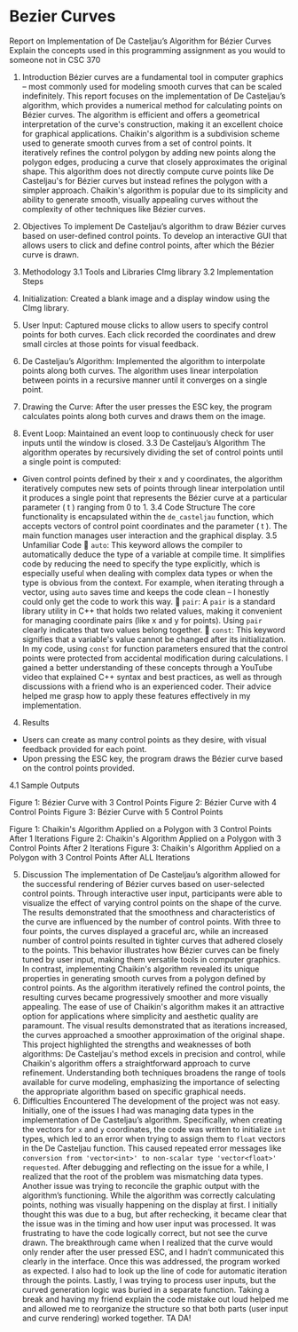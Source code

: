 # Bezier Curves
Report on Implementation of De Casteljau’s Algorithm for Bézier Curves
Explain the concepts used in this programming assignment as you would to someone not in CSC 370

1. Introduction
Bézier curves are a fundamental tool in computer graphics – most commonly used for modeling smooth curves that can be scaled indefinitely. This report focuses on the implementation of De Casteljau’s algorithm, which provides a numerical method for calculating points on Bézier curves. The algorithm is efficient and offers a geometrical interpretation of the curve's construction, making it an excellent choice for graphical applications.
Chaikin's algorithm is a subdivision scheme used to generate smooth curves from a set of control points. It iteratively refines the control polygon by adding new points along the polygon edges, producing a curve that closely approximates the original shape. This algorithm does not directly compute curve points like De Casteljau's for Bézier curves but instead refines the polygon with a simpler approach. Chaikin's algorithm is popular due to its simplicity and ability to generate smooth, visually appealing curves without the complexity of other techniques like Bézier curves.

2. Objectives
To implement De Casteljau’s algorithm to draw Bézier curves based on user-defined control points. To develop an interactive GUI that allows users to click and define control points, after which the Bézier curve is drawn.

3. Methodology
3.1 Tools and Libraries
CImg library
3.2 Implementation Steps
1. Initialization: Created a blank image and a display window using the CImg library.
2. User Input: Captured mouse clicks to allow users to specify control points for both curves. Each click recorded the coordinates and drew small circles at those points for visual feedback.
3. De Casteljau’s Algorithm: Implemented the algorithm to interpolate points along both curves. The algorithm uses linear interpolation between points in a recursive manner until it converges on a single point.
4. Drawing the Curve: After the user presses the ESC key, the program calculates points along both curves and draws them on the image.
5. Event Loop: Maintained an event loop to continuously check for user inputs until the window is closed.
3.3 De Casteljau’s Algorithm
The algorithm operates by recursively dividing the set of control points until a single point is computed:
- Given control points defined by their x and y coordinates, the algorithm iteratively computes new sets of points through linear interpolation until it produces a single point that represents the Bézier curve at a particular parameter \( t \) ranging from 0 to 1.
3.4 Code Structure
The core functionality is encapsulated within the `de_casteljau` function, which accepts vectors of control point coordinates and the parameter \( t \). The main function manages user interaction and the graphical display.
3.5 Unfamiliar Code
	`auto`: This keyword allows the compiler to automatically deduce the type of a variable at compile time. It simplifies code by reducing the need to specify the type explicitly, which is especially useful when dealing with complex data types or when the type is obvious from the context. For example, when iterating through a vector, using `auto` saves time and keeps the code clean – I honestly could only get the code to work this way.
	`pair`: A `pair` is a standard library utility in C++ that holds two related values, making it convenient for managing coordinate pairs (like x and y for points). Using `pair` clearly indicates that two values belong together.
	`const`: This keyword signifies that a variable's value cannot be changed after its initialization. In my code, using `const` for function parameters ensured that the control points were protected from accidental modification during calculations.
I gained a better understanding of these concepts through a YouTube video that explained C++ syntax and best practices, as well as through discussions with a friend who is an experienced coder. Their advice helped me grasp how to apply these features effectively in my implementation.

4. Results
- Users can create as many control points as they desire, with visual feedback provided for each point.
- Upon pressing the ESC key, the program draws the Bézier curve based on the control points provided.




4.1 Sample Outputs


Figure 1: Bézier Curve with 3 Control Points
Figure 2: Bézier Curve with 4 Control Points 
Figure 3: Bézier Curve with 5 Control Points


















Figure 1: Chaikin's Algorithm Applied on a Polygon with 3 Control Points After 1 Iterations
Figure 2: Chaikin's Algorithm Applied on a Polygon with 3 Control Points After 2 Iterations
Figure 3: Chaikin's Algorithm Applied on a Polygon with 3 Control Points After ALL Iterations

5. Discussion
The implementation of De Casteljau’s algorithm allowed for the successful rendering of Bézier curves based on user-selected control points. Through interactive user input, participants were able to visualize the effect of varying control points on the shape of the curve. The results demonstrated that the smoothness and characteristics of the curve are influenced by the number of control points. With three to four points, the curves displayed a graceful arc, while an increased number of control points resulted in tighter curves that adhered closely to the points. This behavior illustrates how Bézier curves can be finely tuned by user input, making them versatile tools in computer graphics.
In contrast, implementing Chaikin's algorithm revealed its unique properties in generating smooth curves from a polygon defined by control points. As the algorithm iteratively refined the control points, the resulting curves became progressively smoother and more visually appealing. The ease of use of Chaikin's algorithm makes it an attractive option for applications where simplicity and aesthetic quality are paramount. The visual results demonstrated that as iterations increased, the curves approached a smoother approximation of the original shape.
This project highlighted the strengths and weaknesses of both algorithms: De Casteljau's method excels in precision and control, while Chaikin's algorithm offers a straightforward approach to curve refinement. Understanding both techniques broadens the range of tools available for curve modeling, emphasizing the importance of selecting the appropriate algorithm based on specific graphical needs.
6. Difficulties Encountered
The development of the project was not easy. Initially, one of the issues I had was managing data types in the implementation of De Casteljau’s algorithm. Specifically, when creating the vectors for `x` and `y` coordinates, the code was written to initialize `int` types, which led to an error when trying to assign them to `float` vectors in the De Casteljau function. This caused repeated error messages like `conversion from 'vector<int>' to non-scalar type 'vector<float>' requested`. After debugging and reflecting on the issue for a while, I realized that the root of the problem was mismatching data types. 
Another issue was trying to reconcile the graphic output with the algorithm’s functioning. While the algorithm was correctly calculating points, nothing was visually happening on the display at first. I initially thought this was due to a bug, but after rechecking, it became clear that the issue was in the timing and how user input was processed. It was frustrating to have the code logically correct, but not see the curve drawn. The breakthrough came when I realized that the curve would only render after the user pressed ESC, and I hadn’t communicated this clearly in the interface. Once this was addressed, the program worked as expected. I also had to look up the line of code for automatic iteration through the points. 
Lastly, I was trying to process user inputs, but the curved generation logic was buried in a separate function. Taking a break and having my friend explain the code mistake out loud helped me and allowed me to reorganize the structure so that both parts (user input and curve rendering) worked together.
TA DA!

